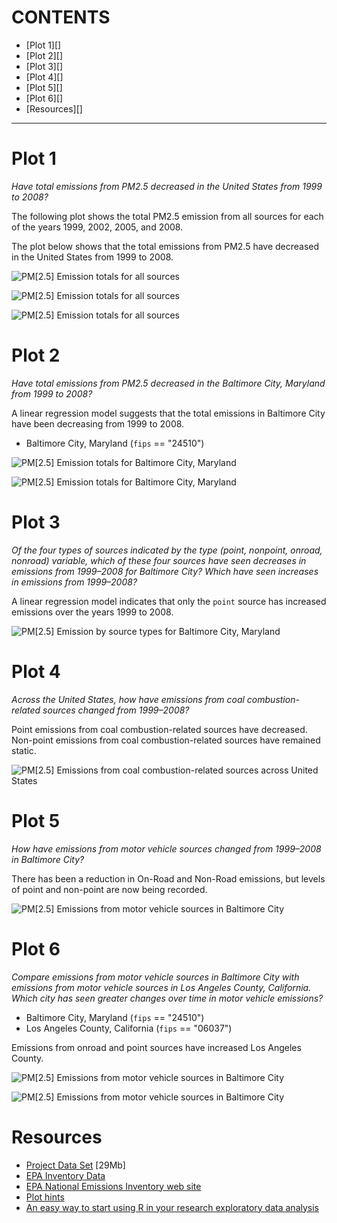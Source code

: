 CONTENTS
========

* [Plot 1][]
* [Plot 2][]
* [Plot 3][]
* [Plot 4][]
* [Plot 5][]
* [Plot 6][]
* [Resources][]

-----

Plot 1
======

*Have total emissions from PM2.5 decreased in the United States from 1999 to
2008?*

The following plot shows the total PM2.5 emission from all sources for each of
the years 1999, 2002, 2005, and 2008.

The plot below shows that the total emissions from PM2.5 have decreased in the
United States from 1999 to 2008.

![PM[2.5] Emission totals for all sources](plot1.png)

![PM[2.5] Emission totals for all sources](plot1-1.png)

![PM[2.5] Emission totals for all sources](plot1-2.png)

Plot 2
======

*Have total emissions from PM2.5 decreased in the Baltimore City,
Maryland from 1999 to 2008?*

A linear regression model suggests that the total emissions in Baltimore City
have been decreasing from 1999 to 2008.

* Baltimore City, Maryland (`fips` == "24510")

![PM[2.5] Emission totals for Baltimore City, Maryland](plot2.png)

![PM[2.5] Emission totals for Baltimore City, Maryland](plot2-1.png)

Plot 3
======

*Of the four types of sources indicated by the type (point, nonpoint, onroad,
nonroad) variable, which of these four sources have seen decreases in emissions
from 1999–2008 for Baltimore City? Which have seen increases in emissions from
1999–2008?*

A linear regression model indicates that only the `point` source has
increased emissions over the years 1999 to 2008.

![PM[2.5] Emission by source types for Baltimore City, Maryland](plot3.png)

Plot 4
======

*Across the United States, how have emissions from coal combustion-related
sources changed from 1999–2008?*

Point emissions from coal combustion-related sources have decreased. Non-point
emissions from coal combustion-related sources have remained static.

![PM[2.5] Emissions from coal combustion-related sources across United States](plot4.png)

Plot 5
======

*How have emissions from motor vehicle sources changed from 1999–2008 in
Baltimore City?*

There has been a reduction in On-Road and Non-Road emissions, but levels of
point and non-point are now being recorded.

![PM[2.5] Emissions from motor vehicle sources in Baltimore City](plot5.png)

Plot 6
======

*Compare emissions from motor vehicle sources in Baltimore City with emissions
from motor vehicle sources in Los Angeles County, California. Which city has
seen greater changes over time in motor vehicle emissions?*

* Baltimore City, Maryland (`fips` == "24510")
* Los Angeles County, California (`fips` == "06037")

Emissions from onroad and point sources have increased Los Angeles County.

![PM[2.5] Emissions from motor vehicle sources in Baltimore City](plot6.png)

![PM[2.5] Emissions from motor vehicle sources in Baltimore City](plot6-1.png)

Resources
=========

* [Project Data Set](https://d396qusza40orc.cloudfront.net/exdata%2Fdata%2FNEI_data.zip) [29Mb]
* [EPA Inventory Data](http://www.epa.gov/ttn/chief/net/2002inventory.html#inventorydata)
* [EPA National Emissions Inventory web site](http://www.epa.gov/ttn/chief/eiinformation.html)
* [Plot hints](https://www.stat.auckland.ac.nz/~paul/RGraphics/chapter3.html)
* [An easy way to start using R in your research exploratory data analysis](http://bitesizebio.com/19666/an-easy-way-to-start-using-r-in-your-research-exploratory-data-analysis/)